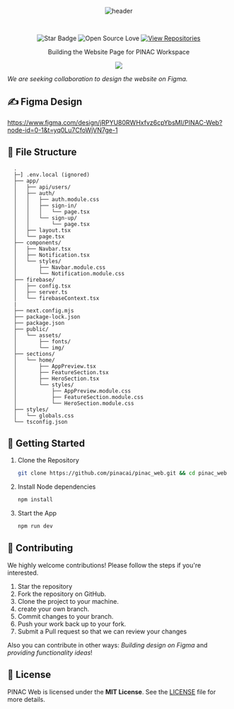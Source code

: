<div align="center">

![header](https://github.com/user-attachments/assets/d9d7c863-96c0-4cbf-bc3c-617d05664c01)

<br>
<be>

![Star Badge](https://img.shields.io/static/v1?label=%F0%9F%8C%9F&message=If%20Useful&style=style=flat&color=BC4E99)
![Open Source Love](https://badges.frapsoft.com/os/v1/open-source.svg?v=103)
[![View Repositories](https://img.shields.io/badge/View-Our_Repositories-blue?logo=GitHub)](https://github.com/pinacai?tab=repositories)

Building the Website Page for PINAC Workspace

![](https://skillicons.dev/icons?i=nextjs,typescript,firebase)

</div>

_We are seeking collaboration to design the website on Figma._

## ✍ Figma Design

https://www.figma.com/design/jRPYU80RWHxfvz6cpYbsMI/PINAC-Web?node-id=0-1&t=yq0Lu7CfoWjVN7ge-1

## 📂 File Structure

      .
      ├─] .env.local (ignored)
      ├── app/
      │   ├── api/users/
      │   ├── auth/
      │   │   ├── auth.module.css
      │   │   ├── sign-in/
      │   │   │   └── page.tsx
      │   │   └── sign-up/
      │   │       └── page.tsx
      │   ├── layout.tsx
      │   └── page.tsx
      ├── components/
      │   ├── Navbar.tsx
      │   ├── Notification.tsx
      │   └── styles/
      │       ├── Navbar.module.css
      │       └── Notification.module.css
      ├── firebase/
      │   ├── config.tsx
      │   ├── server.ts
      │   └── firebaseContext.tsx
      |
      ├── next.config.mjs
      ├── package-lock.json
      ├── package.json
      ├── public/
      │   └── assets/
      │       ├── fonts/
      │       └── img/
      ├── sections/
      │   └── home/
      │       ├── AppPreview.tsx
      │       ├── FeatureSection.tsx
      │       ├── HeroSection.tsx
      │       └── styles/
      │           ├── AppPreview.module.css
      │           ├── FeatureSection.module.css
      │           └── HeroSection.module.css
      ├── styles/
      │   └── globals.css
      └── tsconfig.json

## 🚀 Getting Started

1. Clone the Repository

   ```bash
   git clone https://github.com/pinacai/pinac_web.git && cd pinac_web
   ```

2. Install Node dependencies

   ```bash
   npm install
   ```

3. Start the App
   ```bash
   npm run dev
   ```

## 🎉 Contributing

We highly welcome contributions! Please follow the steps if you're interested.

1. Star the repository
2. Fork the repository on GitHub.
3. Clone the project to your machine.
4. create your own branch.
5. Commit changes to your branch.
6. Push your work back up to your fork.
7. Submit a Pull request so that we can review your changes

Also you can contribute in other ways: _*Building design on Figma*_ and _*providing functionality ideas*_!

## 📄 License

PINAC Web is licensed under the **MIT License**. See the <a href="https://github.com/pinacai/pinac_web/blob/main/LICENSE">LICENSE</a> file for more details.

